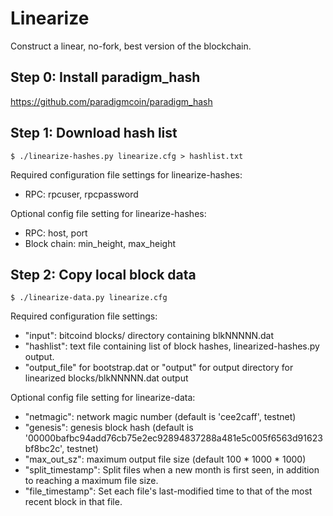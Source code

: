 # Linearize
Construct a linear, no-fork, best version of the blockchain.

## Step 0: Install paradigm_hash

https://github.com/paradigmcoin/paradigm_hash

## Step 1: Download hash list

    $ ./linearize-hashes.py linearize.cfg > hashlist.txt

Required configuration file settings for linearize-hashes:
* RPC: rpcuser, rpcpassword

Optional config file setting for linearize-hashes:
* RPC: host, port
* Block chain: min_height, max_height

## Step 2: Copy local block data

    $ ./linearize-data.py linearize.cfg

Required configuration file settings:
* "input": bitcoind blocks/ directory containing blkNNNNN.dat
* "hashlist": text file containing list of block hashes, linearized-hashes.py
output.
* "output_file" for bootstrap.dat or "output" for output directory for linearized blocks/blkNNNNN.dat output

Optional config file setting for linearize-data:
* "netmagic": network magic number (default is 'cee2caff', testnet)
* "genesis": genesis block hash (default is '00000bafbc94add76cb75e2ec92894837288a481e5c005f6563d91623bf8bc2c', testnet)
* "max_out_sz": maximum output file size (default 100 \* 1000 \* 1000)
* "split_timestamp": Split files when a new month is first seen, in addition to
reaching a maximum file size.
* "file_timestamp": Set each file's last-modified time to that of the
most recent block in that file.

